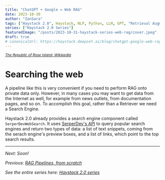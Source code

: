 ```yaml
---
title: "ChatGPT + Google = Web RAG"
date: 2023-10-30
author: "ZanSara"
tags: ["Haystack 2.0", Haystack, NLP, Python, LLM, GPT, "Retrieval Augmentation", RAG, "Semantic Search"]
series: ["Haystack 2.0 Series"]
featuredImage: "/posts/2023-10-31-haystack-series-web-rag/cover.jpeg"
draft: true
# canonicalUrl: https://haystack.deepset.ai/blog/chatgpt-google-web-rag
---
```

<small>*[The Republic of Rose Island, Wikipedia](https://it.wikipedia.org/wiki/File:Isoladellerose.jpg)*</small>



# Searching the web

A pipeline like this is very convenient if you need to perform RAG onto private data only. However, in many cases you may want to get data from the Internet as well, for example from news outlets, from documentation pages, and so on. To accomplish this goal, rather than a Retriever we need a Search Engine.

Haystack 2.0 already provides a search engine component called `SerperDevWebSearch`. It uses [SerperDev's API](https://serper.dev/) to query popular search engines and return two types of data: a list of text snippets, coming from the serach engine's preview boxes, and a list of links, which point to the top search results.








---

*Next: Soon!*

*Previous: [RAG Pipelines, from scratch](/posts/2023-10-27-haystack-series-rag)*

*See the entire series here: [Haystack 2.0 series](/series/haystack-2.0-series/)*